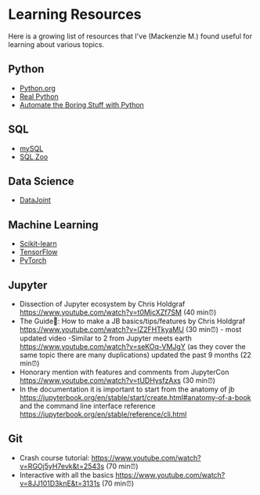 # Learning Resources

Here is a growing list of resources that I've (Mackenzie M.) found useful for learning about various topics.

## Python

- [Python.org](https://www.python.org/)
- [Real Python](https://realpython.com/)
- [Automate the Boring Stuff with Python](https://automatetheboringstuff.com/)

## SQL

- [mySQL](https://dev.mysql.com/doc/)
- [SQL Zoo](https://sqlzoo.net/)

## Data Science

- [DataJoint](https://datajoint.io/)

## Machine Learning

- [Scikit-learn](https://scikit-learn.org/)
- [TensorFlow](https://www.tensorflow.org/)
- [PyTorch](https://pytorch.org/)

## Jupyter
- Dissection of Jupyter ecosystem by Chris Holdgraf https://www.youtube.com/watch?v=t0MjcXZf7SM (40 min⏰)
- The Guide📙: How to make a JB basics/tips/features by Chris Holdgraf https://www.youtube.com/watch?v=lZ2FHTkyaMU (30 min⏰) - most updated video
-Similar to 2 from Jupyter meets earth https://www.youtube.com/watch?v=seKOq-VMJgY (as they cover the same topic there are many duplications) updated the past 9 months (22 min⏰)
- Honorary mention with features and comments from JupyterCon https://www.youtube.com/watch?v=tUDHysfzAxs (30 min⏰)
- In the documentation it is important to start from the anatomy of jb https://jupyterbook.org/en/stable/start/create.html#anatomy-of-a-book and the command line interface reference https://jupyterbook.org/en/stable/reference/cli.html

## Git

- Crash course tutorial: https://www.youtube.com/watch?v=RGOj5yH7evk&t=2543s (70 min⏰)
- Interactive with all the basics https://www.youtube.com/watch?v=8JJ101D3knE&t=3131s (70 min⏰)
